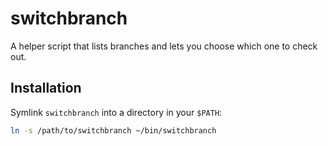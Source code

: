 # switchbranch

A helper script that lists branches and lets you choose which one to check out.

## Installation

Symlink `switchbranch` into a directory in your `$PATH`:

```bash
ln -s /path/to/switchbranch ~/bin/switchbranch
```

